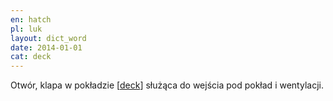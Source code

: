 ```yaml
---
en: hatch
pl: luk
layout: dict_word
date: 2014-01-01
cat: deck
---
```


Otwór, klapa w pokładzie [[deck](/dict/d/deck.html)] służąca do wejścia pod pokład i wentylacji.  

